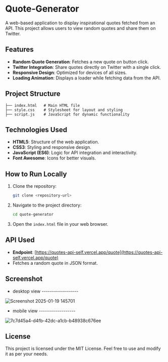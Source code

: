 # Quote-Generator

A web-based application to display inspirational quotes fetched from an API. This project allows users to view random quotes and share them on Twitter.

## Features

- **Random Quote Generation**: Fetches a new quote on button click.
- **Twitter Integration**: Share quotes directly on Twitter with a single click.
- **Responsive Design**: Optimized for devices of all sizes.
- **Loading Animation**: Displays a loader while fetching data from the API.

## Project Structure

```
├── index.html   # Main HTML file
├── style.css    # Stylesheet for layout and styling
├── script.js    # JavaScript for dynamic functionality
```

## Technologies Used

- **HTML5**: Structure of the web application.
- **CSS3**: Styling and responsive design.
- **JavaScript (ES6)**: Logic for API integration and interactivity.
- **Font Awesome**: Icons for better visuals.

## How to Run Locally

1. Clone the repository:
   ```bash
   git clone <repository-url>
   ```
2. Navigate to the project directory:
   ```bash
   cd quote-generator
   ```
3. Open the `index.html` file in your web browser.

## API Used

- **Endpoint**: [https://quotes-api-self.vercel.app/quote](https://quotes-api-self.vercel.app/quote)
- Fetches a random quote in JSON format.

## Screenshot

- desktop view ------------------
  
![Screenshot 2025-01-19 145701](https://github.com/user-attachments/assets/448bb395-f938-4bcd-a9d4-ae9b9da14c9c)

- mobile view ------------------
  
![7c7d45a4-d4fb-42dc-a1cb-b48938c676ee](https://github.com/user-attachments/assets/f774b851-642e-415c-80c4-f02968c7192c)

## License

This project is licensed under the MIT License. Feel free to use and modify it as per your needs.
